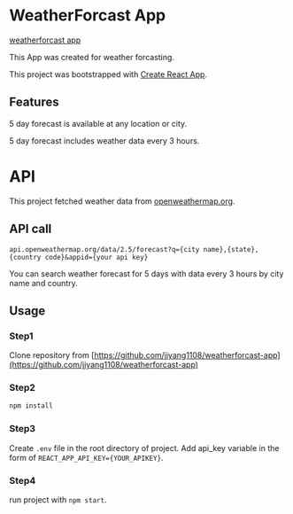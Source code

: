 # WeatherForcast App
[weatherforcast app](https://weatherforcast-app.herokuapp.com/)

This App was created for weather forcasting.

This project was bootstrapped with [Create React App](https://github.com/facebook/create-react-app).

## Features
5 day forecast is available at any location or city.

5 day forecast includes weather data every 3 hours.

# API
This project fetched weather data from [openweathermap.org](https://openweathermap.org).

## API call
`api.openweathermap.org/data/2.5/forecast?q={city name},{state},{country code}&appid={your api key}`

You can search weather forecast for 5 days with data every 3 hours by city name and country.

## Usage

### Step1

Clone repository from [https://github.com/jjyang1108/weatherforcast-app](https://github.com/jjyang1108/weatherforcast-app)

### Step2

```bash
npm install
```

### Step3
Create `.env` file in the root directory of project. Add api_key variable in the form of `REACT_APP_API_KEY={YOUR_APIKEY}`.

### Step4

run project with `npm start`.

